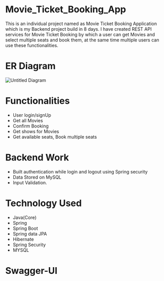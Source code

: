 # Movie_Ticket_Booking_App
This is an individual project named as Movie Ticket Booking Application which is my Backend project build in 8 days. I have created REST API services for Movie Ticket Booking by which a user can get Movies and select multiple seats and book them, at the same time multiple users can use these functionalities.
# ER Diagram
![Untitled Diagram](https://user-images.githubusercontent.com/101569228/224000887-0bb09c82-9378-4a17-9d44-e39b29adb35e.jpg)
# Functionalities

- User login/signUp
- Get all Movies
- Confirm Booking
- Get shows for Movies
- Get available seats, Book multiple seats
# Backend Work

- Built authentication while login and logout using Spring security
- Data Stored on MySQL
- Input Validation.
# Technology Used

- Java(Core)
- Spring
- Spring Boot
- Spring data JPA
- Hibernate
- Spring Security
- MYSQL

# Swagger-UI
